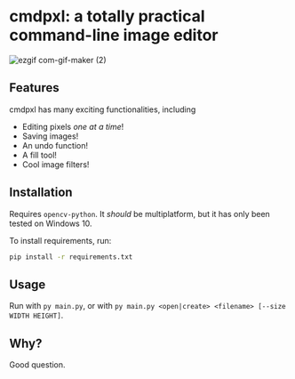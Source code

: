 # cmdpxl: a totally practical command-line image editor
![ezgif com-gif-maker (2)](https://user-images.githubusercontent.com/30610197/128618252-d00100dd-6ca4-4089-b7a1-d7790b99a1cc.gif)

## Features
cmdpxl has many exciting functionalities, including
- Editing pixels *one at a time*!
- Saving images!
- An undo function!
- A fill tool!
- Cool image filters!

## Installation
Requires `opencv-python`. It *should* be multiplatform, but it has only been tested on Windows 10.

To install requirements, run:

```sh
pip install -r requirements.txt
```

## Usage
Run with `py main.py`, or with `py main.py <open|create> <filename> [--size WIDTH HEIGHT]`.

## Why?
Good question.
